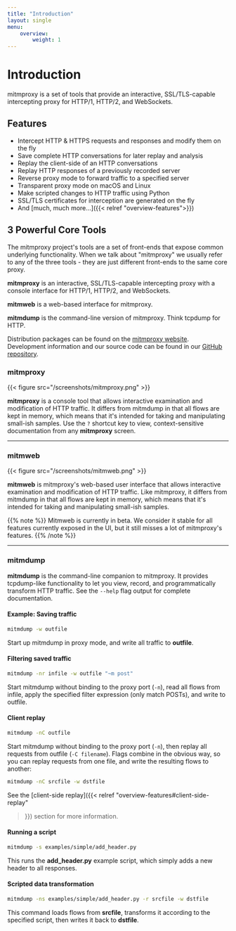 ```yaml
---
title: "Introduction"
layout: single
menu:
    overview:
        weight: 1
---
```


# Introduction

mitmproxy is a set of tools that provide an interactive, SSL/TLS-capable intercepting proxy for HTTP/1, HTTP/2, and WebSockets.


## Features

- Intercept HTTP & HTTPS requests and responses and modify them on the fly
- Save complete HTTP conversations for later replay and analysis
- Replay the client-side of an HTTP conversations
- Replay HTTP responses of a previously recorded server
- Reverse proxy mode to forward traffic to a specified server
- Transparent proxy mode on macOS and Linux
- Make scripted changes to HTTP traffic using Python
- SSL/TLS certificates for interception are generated on the fly
- And [much, much more...]({{< relref "overview-features">}})


## 3 Powerful Core Tools

The mitmproxy project's tools are a set of front-ends that expose common
underlying functionality. When we talk about "mitmproxy" we usually refer to any of the three tools - they
are just different front-ends to the same core proxy.

**mitmproxy** is an interactive, SSL/TLS-capable intercepting proxy with a console interface for HTTP/1, HTTP/2, and WebSockets.

**mitmweb** is a web-based interface for mitmproxy.

**mitmdump** is the command-line version of mitmproxy. Think tcpdump for HTTP.

Distribution packages can be found on the [mitmproxy website](https://mitmproxy.org).
Development information and our source code can be found in our
[GitHub repository](https://github.com/mitmproxy/mitmproxy).

### mitmproxy

{{< figure src="/screenshots/mitmproxy.png" >}}

**mitmproxy** is a console tool that allows interactive examination and
modification of HTTP traffic. It differs from mitmdump in that all flows are
kept in memory, which means that it's intended for taking and manipulating
small-ish samples. Use the `?` shortcut key to view, context-sensitive
documentation from any **mitmproxy** screen.

---

### mitmweb

{{< figure src="/screenshots/mitmweb.png" >}}

**mitmweb** is mitmproxy's web-based user interface that allows
interactive examination and modification of HTTP traffic. Like
mitmproxy, it differs from mitmdump in that all flows are kept in
memory, which means that it's intended for taking and manipulating
small-ish samples.

{{% note %}}
Mitmweb is currently in beta. We consider it stable for all features
currently exposed in the UI, but it still misses a lot of mitmproxy's
features.
{{% /note %}}

---

### mitmdump

**mitmdump** is the command-line companion to mitmproxy. It provides
tcpdump-like functionality to let you view, record, and programmatically
transform HTTP traffic. See the `--help` flag output for complete
documentation.


#### Example: Saving traffic

```bash
mitmdump -w outfile
```

Start up mitmdump in proxy mode, and write all traffic to **outfile**.

#### Filtering saved traffic

```bash
mitmdump -nr infile -w outfile "~m post"
```

Start mitmdump without binding to the proxy port (`-n`), read all flows
from infile, apply the specified filter expression (only match POSTs),
and write to outfile.

#### Client replay

```bash
mitmdump -nC outfile
```

Start mitmdump without binding to the proxy port (`-n`), then replay all
requests from outfile (`-C filename`). Flags combine in the obvious way,
so you can replay requests from one file, and write the resulting flows
to another:

```bash
mitmdump -nC srcfile -w dstfile
```

See the [client-side replay]({{< relref "overview-features#client-side-replay"
>}}) section for more information.

#### Running a script

```bash
mitmdump -s examples/simple/add_header.py
```

This runs the **add_header.py** example script, which simply adds a new
header to all responses.

#### Scripted data transformation

```bash
mitmdump -ns examples/simple/add_header.py -r srcfile -w dstfile
```

This command loads flows from **srcfile**, transforms it according to
the specified script, then writes it back to **dstfile**.

